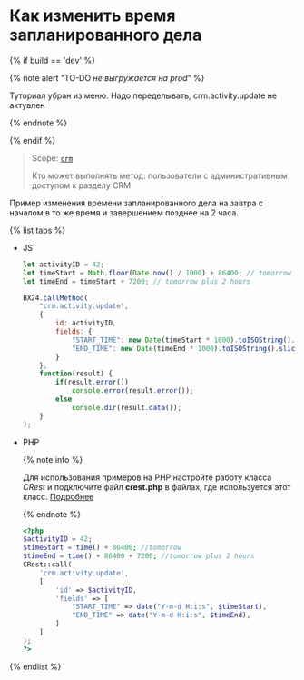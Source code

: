 # Как изменить время запланированного дела

{% if build == 'dev' %}

{% note alert "TO-DO _не выгружается на prod_" %}

Туториал убран из меню. Надо переделывать, crm.activity.update не актуален

{% endnote %}

{% endif %}

> Scope: [`crm`](../../../api-reference/scopes/permissions.md)
>
> Кто может выполнять метод: пользователи с административным доступом к разделу CRM

Пример изменения времени запланированного дела на завтра с началом в то же время и завершением позднее на 2 часа.

{% list tabs %}

- JS

    ```javascript
    let activityID = 42;
    let timeStart = Math.floor(Date.now() / 1000) + 86400; // tomorrow
    let timeEnd = timeStart + 7200; // tomorrow plus 2 hours

    BX24.callMethod(
        "crm.activity.update",
        {
            id: activityID,
            fields: {
                "START_TIME": new Date(timeStart * 1000).toISOString().slice(0, 19).replace('T', ' '),
                "END_TIME": new Date(timeEnd * 1000).toISOString().slice(0, 19).replace('T', ' ')
            }
        },
        function(result) {
            if(result.error())
                console.error(result.error());
            else
                console.dir(result.data());
        }
    );
    ```

- PHP

    {% note info %}

    Для использования примеров на PHP настройте работу класса *CRest* и подключите файл **crest.php** в файлах, где используется этот класс. [Подробнее](../../../how-to-use-examples.md)

    {% endnote %}

    ```php
    <?php
    $activityID = 42;
    $timeStart = time() + 86400; //tomorrow
    $timeEnd = time() + 86400 + 7200; //tomorrow plus 2 hours
    CRest::call(
        'crm.activity.update',
        [
            'id' => $activityID,
            'fields' => [
                "START_TIME" => date("Y-m-d H:i:s", $timeStart),
                "END_TIME" => date("Y-m-d H:i:s", $timeEnd),
            ]
        ]
    );
    ?>
    ```

{% endlist %}
